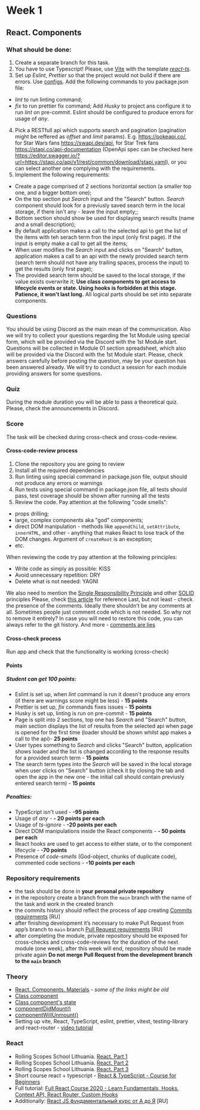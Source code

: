 # Week 1

## React. Components

### What should be done:

1. Create a separate branch for this task.
2. You have to use Typescript! Please, use [Vite](https://vitejs.dev/guide/) with the template [*react-ts*](https://vite.new/react-ts). 
3. Set up *Eslint*, *Prettier* so that the project would not build if there are errors. Use [configs](https://github.com/rolling-scopes-school/tasks/blob/master/react/modules/module01/configs.md). Add the following commands to you package.json file:
- *lint* to run linting command;
- *fix* to run prettier fix command;
Add *Husky* to project ans configure it to run *lint* on pre-commit.
Eslint should be configured to produce errors for usage of *any*.
4. Pick a RESTfull api which supports search and pagination (pagination might be reffered as *offset* and *limit* params). E.g. https://pokeapi.co/, for Star Wars fans https://swapi.dev/api, for Star Trek fans https://stapi.co/api-documentation (OpenApi spec can be checked here https://editor.swagger.io/?url=https://stapi.co/api/v1/rest/common/download/stapi.yaml), or you can select another one complying with the requirements.
5. Implement the following requirements:
- Create a page comprised of 2 sections horizontal section (a smaller top one, and a bigger bottom one);
- On the top section put *Search* input and the "Search" button. *Search* component should look for a previusly saved search term in the local storage, if there isn't any - leave the input empty;;
- Bottom section should show be used for displaying search results (name and a small description);
- By default application makes a call to the selected api to get the list of the items with teh serach term fron the input (only first page). If the input is empty make a call to get all the items;
- When user modifies the *Search* input and clicks on "Search" button, application makes a call to an api with the newly provided search term (search term should not have any trailing spaces, process the input) to get the results (only first page);
- The provided search term should be saved to the local storage, if the value exists overwrite it;
**Use class components to get access to lifecycle events or state. Using hooks is forbidden at this stage. Patience, it won't last long.**
All logical parts should be set into separate components.

### Questions
You should be using Discord as the main mean of the communication.
Also we will try to collect your questions regarding the 1st Module using special form, which will be provided via the Discord with the 1st Module start. Questions will be collected in Module 01 section spreadsheet, which also will be provided via the Discord with the 1st Module start. Please, check answers carefully before posting the question, may be your question has been answered already.
We will try to conduct a session for each module providing answers for some questions.

### Quiz
During the module duration you will be able to pass a theoretical quiz. Please, check the announcements in Discord.

### Score
The task will be checked during cross-check and cross-code-review.

#### Cross-code-review process
1. Clone the repository you are going to review
2. Install all the required dependencies
3. Run linting using special command in package.json file, output should not produce any errors or warnings
4. Run tests using special command in package.json file, all tests should pass, test coverage should be shown after running all the tests
5. Review the code. Pay attention at the following "code smells":
- props drilling;
- large, complex components aka "god" components;
- direct DOM manipulation - methods like `appendChild`, `setAttribute`, `innerHTML`, and other - anything that makes React to lose track of the DOM changes. Argument of `createRoot` is an exception;
- etc.

When reviewing the code try pay attention at the following principles:
* Write code as simply as possible: KISS
* Avoid unnecessary repetition: DRY
* Delete what is not needed: YAGNI

We also need to mention the [Single Responsibility Principle](https://en.wikipedia.org/wiki/Single-responsibility_principle) and other [SOLID](https://en.wikipedia.org/wiki/SOLID) principles
Please, check [this article](https://dmitripavlutin.com/7-architectural-attributes-of-a-reliable-react-component/) for reference
Last, but not least - check the presence of the comments. Ideally there shouldn't be any comments at all. Sometimes people just comment code which is not needed. So why not to remove it entirely? In case you will need to restore this code, you can always refer to the git history. And more - [comments are lies](https://blog.devgenius.io/code-should-be-the-one-version-of-the-truth-dont-add-comments-b0bcd8631a9a)
#### Cross-check process
Run app and check that the functionality is working (cross-check)

#### Points
##### Student can get 100 points:
- Eslint is set up, when *lint* command is run it doesn't produce any errors (if there are warnings score might be less) - **15 points**
- Prettier is set up, *fix* commands fixes issues - **15 points**
- Husky is set up, linting is run on pre-commit - **15 points**
- Page is split into 2 sections, top one has *Search* and "Search" button, main section displays the list of results from the selected api when page is opened for the first time (loader should be shown whilst app makes a call to the api)- **25 points**
- User types something to *Search* and clicks "Search" button, application shows loader and the list is changed according to the response results for a provided search term - **15 points**
- The search term types into the *Search* will be saved in the local storage when user clicks on "Search" button (check it by closing the tab and open the app in the new one - the initial call should contain previusly entered search term) - **15 points**

##### Penalties:
- TypeScript isn't used - **-95 points**
- Usage of *any* - **- 20 points per each**
- Usage of *ts-ignore* - **-20 points per each**
- Direct DOM manipulations inside the React components - **- 50 points per each**
- React hooks are used to get access to either state, or to the component lifecycle - **-70 points**
- Presence of *code-smells* (God-object, chunks of duplicate code), commented code sections - **-10 points per each**

### Repository requirements

* the task should be done in **your personal private repository** 
* in the repository create a branch from the `main` branch with the name of the task and work in the created branch
* the commits history should reflect the process of app creating [Commits requirements](https://docs.rs.school/#/git-convention?id=%D0%A2%D1%80%D0%B5%D0%B1%D0%BE%D0%B2%D0%B0%D0%BD%D0%B8%D1%8F-%D0%BA-%D0%B8%D0%BC%D0%B5%D0%BD%D0%B0%D0%BC-%D0%BA%D0%BE%D0%BC%D0%BC%D0%B8%D1%82%D0%BE%D0%B2) [RU]
* after finishing development it’s necessary to make Pull Request from app’s branch to `main` branch [Pull Request requirements](https://docs.rs.school/#/pull-request-review-process?id=%D0%A2%D1%80%D0%B5%D0%B1%D0%BE%D0%B2%D0%B0%D0%BD%D0%B8%D1%8F-%D0%BA-pull-request-pr) [RU]
* after completing the module, private repository should be exposed for cross-checks and cross-code-reviews for the duration of the next module (one week), after this week will end, repository should be made private again 
**Do not merge Pull Request from the development branch to the `main` branch**
### Theory

*	[React. Components. Materials](https://docs.google.com/document/d/1WLWjBiVMjsVADf5FWFYfPObQOrLD1624h5etyafCfr8/edit) - *some of the links might be old*
*	[Class component](https://react.dev/reference/react/Component)
*   [Class component's state](https://react.dev/reference/react/Component#state)
*   [componentDidMount()](https://react.dev/reference/react/Component#componentdidmount)
*   [componentWillUnmount()](https://react.dev/reference/react/Component#componentwillunmount)
*   Setting up vite, React, TypeScript, eslint, prettier, vitest, testing-library and react-router - [video tutorial](https://www.youtube.com/watch?app=desktop&v=cchqeWY0Nak)
### React

*	Rolling Scopes School Lithuania. [React. Part 1](https://www.youtube.com/watch?v=L8CmtfCu9AI)
*	Rolling Scopes School Lithuania. [React. Part 2](https://www.youtube.com/watch?v=Rrg4D6AHc5A)
*	Rolling Scopes School Lithuania. [React. Part 3](https://www.youtube.com/watch?v=w9MvuGWVvkY)
*	Short course react + typescript - [React & TypeScript - Course for Beginners](https://www.youtube.com/watch?v=FJDVKeh7RJI)
*	Full tutorial: [Full React Course 2020 - Learn Fundamentals, Hooks, Context API, React Router, Custom Hooks](https://www.youtube.com/watch?v=4UZrsTqkcW4&t=8419s)
*	Additionally: [React JS фундаментальный курс от А до Я](https://www.youtube.com/watch?v=GNrdg3PzpJQ) [RU]
